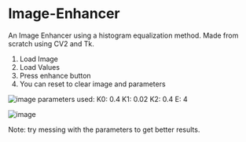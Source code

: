 # Image-Enhancer
An Image Enhancer using a histogram equalization method. Made from scratch using CV2 and Tk.

1. Load Image
2. Load Values
3. Press enhance button
4. You can reset to clear image and parameters

![image](https://user-images.githubusercontent.com/88057098/233818271-af600cc7-4fd8-4631-90c1-d3d17535aa06.png)
parameters used: K0: 0.4 K1: 0.02 K2: 0.4 E: 4

![image](https://user-images.githubusercontent.com/88057098/233818305-c8f209f3-95da-4585-835c-c59b82c814b2.png)

Note: try messing with the parameters to get better results.

